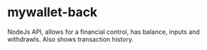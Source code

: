 # mywallet-back
NodeJs API, allows for a financial control, has balance, inputs and withdrawls. Also shows transaction history.
